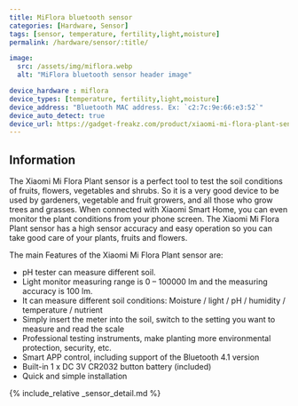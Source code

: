 ```yaml
---
title: MiFlora bluetooth sensor
categories: [Hardware, Sensor]
tags: [sensor, temperature, fertility,light,moisture]
permalink: /hardware/sensor/:title/

image:
  src: /assets/img/miflora.webp
  alt: "MiFlora bluetooth sensor header image"

device_hardware : miflora
device_types: [temperature, fertility,light,moisture]
device_address: "Bluetooth MAC address. Ex: `c2:7c:9e:66:e3:52`"
device_auto_detect: true
device_url: https://gadget-freakz.com/product/xiaomi-mi-flora-plant-sensor/
---
```


## Information
The Xiaomi Mi Flora Plant sensor is a perfect tool to test the soil conditions of fruits, flowers, vegetables and shrubs. So it is a very good device to be used by gardeners, vegetable and fruit growers, and all those who grow trees and grasses. When connected with Xiaomi Smart Home, you can even monitor the plant conditions from your phone screen. The Xiaomi Mi Flora Plant sensor has a high sensor accuracy and easy operation so you can take good care of your plants, fruits and flowers.

The main Features of the Xiaomi Mi Flora Plant sensor are:
- pH tester can measure different soil.
- Light monitor measuring range is 0 – 100000 lm and the measuring accuracy is 100 lm.
- It can measure different soil conditions: Moisture / light / pH / humidity / temperature / nutrient
- Simply insert the meter into the soil, switch to the setting you want to measure and read the scale
- Professional testing instruments, make planting more environmental protection, security, etc.
- Smart APP control, including support of the Bluetooth 4.1 version
- Built-in 1 x DC 3V CR2032 button battery (included)
- Quick and simple installation

{% include_relative _sensor_detail.md %}